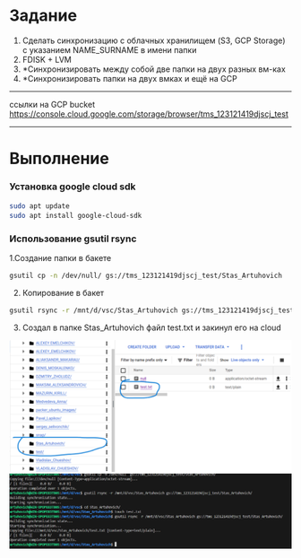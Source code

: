 # Задание 
1. Сделать синхронизацию с облачных хранилищем (S3, GCP Storage) c указанием NAME_SURNAME в имени папки
2. FDISK + LVM
3. *Синхронизировать между собой две папки на двух разных вм-ках
4. *Синхронизировать папки на двух вмках и ещё на GCP
___
ссылки на GCP bucket
https://console.cloud.google.com/storage/browser/tms_123121419djscj_test
___

# Выполнение 

### Установка google cloud sdk
```bash
sudo apt update
sudo apt install google-cloud-sdk
```

### Использование gsutil rsync

 1.Создание папки в бакете 
 ``` bash
 gsutil cp -n /dev/null/ gs://tms_123121419djscj_test/Stas_Artuhovich
 ```
 2. Копирование в бакет
```bash
gsutil rsync -r /mnt/d/vsc/Stas_Artuhovich gs://tms_123121419djscj_test/Stas_Artuhovich/
```
3. Создал в папке Stas_Artuhovich файл test.txt и закинул его на cloud

![alt text](<Screenshot 2024-12-01 041659.png>)
![alt text](image-1.png)

